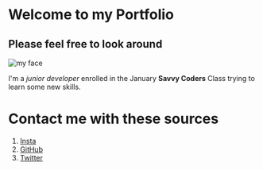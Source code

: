 # Welcome to my Portfolio 
## Please feel free to look around

![my face](https://pbs.twimg.com/profile_images/1028551746577223687/L727p325_400x400.jpg)

I'm a _junior developer_ enrolled in the January __Savvy Coders__ Class trying to learn some new skills.


# Contact me with these sources
1. [Insta](https://www.instagram.com/watkinst_45/?hl=en)
2. [GitHub](hhtps://github.com/evanfwatkins)
3. [Twitter](https://twitter.com/Evanwatkins5)